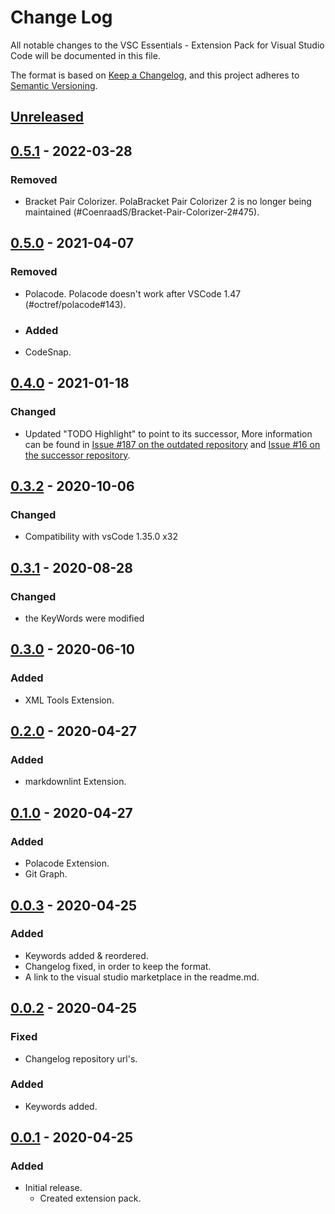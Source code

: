# Change Log

All notable changes to the VSC Essentials - Extension Pack for Visual Studio Code will be documented in this file.

The format is based on [Keep a Changelog](https://keepachangelog.com/en/1.0.0/),
and this project adheres to [Semantic Versioning](https://semver.org/spec/v2.0.0.html).

## [Unreleased]

## [0.5.1] - 2022-03-28

### Removed

* Bracket Pair Colorizer. PolaBracket Pair Colorizer 2 is no longer being maintained (#CoenraadS/Bracket-Pair-Colorizer-2#475).

## [0.5.0] - 2021-04-07

### Removed

* Polacode. Polacode doesn't work after VSCode 1.47 (#octref/polacode#143).

* ### Added

* CodeSnap.

## [0.4.0] - 2021-01-18

### Changed

* Updated "TODO Highlight" to point to its successor, More information can be found in [Issue #187 on the outdated repository](wayou/vscode-todo-highlight#187) and [Issue #16 on the successor repository](jgclark/vscode-todo-highlight#16).

## [0.3.2] - 2020-10-06

### Changed

* Compatibility with vsCode 1.35.0 x32

## [0.3.1] - 2020-08-28

### Changed

* the KeyWords were modified

## [0.3.0] - 2020-06-10

### Added

* XML Tools Extension.
  
## [0.2.0] - 2020-04-27

### Added

* markdownlint Extension.

## [0.1.0] - 2020-04-27

### Added

* Polacode Extension.
* Git Graph.

## [0.0.3] - 2020-04-25

### Added

* Keywords added & reordered.
* Changelog fixed, in order to keep the format.
* A link to the visual studio marketplace in the readme.md.

## [0.0.2] - 2020-04-25

### Fixed

* Changelog repository url's.
  
### Added

* Keywords added.

## [0.0.1] - 2020-04-25

### Added

* Initial release.
  * Created extension pack.

[Unreleased]: https://github.com/Gydunhn/VSC-Essentials/tree/develop
[0.5.1]: https://github.com/Gydunhn/VSC-Essentials/releases/tag/0.5.1
[0.5.0]: https://github.com/Gydunhn/VSC-Essentials/releases/tag/0.5.0
[0.4.0]: https://github.com/Gydunhn/VSC-Essentials/releases/tag/0.4.0
[0.3.2]: https://github.com/Gydunhn/VSC-Essentials/releases/tag/0.3.2
[0.3.1]: https://github.com/Gydunhn/VSC-Essentials/releases/tag/0.3.1
[0.3.0]: https://github.com/Gydunhn/VSC-Essentials/releases/tag/0.3.0
[0.2.0]: https://github.com/Gydunhn/VSC-Essentials/releases/tag/0.2.0
[0.1.0]: https://github.com/Gydunhn/VSC-Essentials/releases/tag/0.1.0
[0.0.3]: https://github.com/Gydunhn/VSC-Essentials/releases/tag/0.0.3
[0.0.2]: https://github.com/Gydunhn/VSC-Essentials/releases/tag/0.0.2
[0.0.1]: https://github.com/Gydunhn/VSC-Essentials/releases/tag/0.0.1